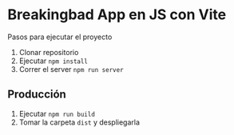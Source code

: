 # Breakingbad App en JS con Vite

Pasos para ejecutar el proyecto

1. Clonar repositorio
2. Ejecutar ```npm install```
3. Correr el server ```npm run server```

## Producción

1. Ejecutar ```npm run build```
2. Tomar la carpeta ```dist``` y despliegarla